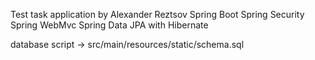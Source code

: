 Test task application by Alexander Reztsov
Spring Boot
Spring Security
Spring WebMvc
Spring Data JPA with Hibernate

database script -> src/main/resources/static/schema.sql
